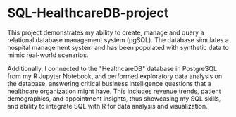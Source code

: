 # SQL-HealthcareDB-project
This project demonstrates my ability to create, manage and query a relational database management system (pgSQL). The database simulates a
hospital management system and has been populated with synthetic data to mimic real-world scenarios.

Additionally, I connected to the "HealthcareDB" database in PostgreSQL from my R Jupyter Notebook, and performed exploratory data analysis on the database, answering critical business intelligence questions that a healthcare organization might have. This includes revenue trends, patient demographics, and appointment insights, thus showcasing my SQL skills, and ability to integrate SQL with R for data analysis and visualization.

